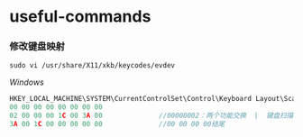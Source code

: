 # useful-commands
### 修改键盘映射
```shell
sudo vi /usr/share/X11/xkb/keycodes/evdev
```
*Windows*
```c
HKEY_LOCAL_MACHINE\SYSTEM\CurrentControlSet\Control\Keyboard Layout\Scancode Map填值
00 00 00 00 00 00 00 00
02 00 00 00 1C 00 3A 00              //00000002：两个功能交换  |  键盘扫描值(小端序)，用001C(Enter)实现003A(Caps_Lock)的功能
3A 00 1C 00 00 00 00 00              //00 00 00 00结尾
```
